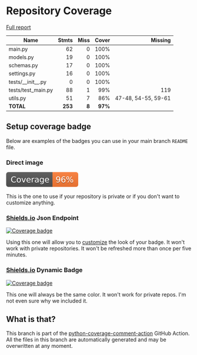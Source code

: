 # Repository Coverage

[Full report](https://htmlpreview.github.io/?https://github.com/molodsom/docx-generator/blob/python-coverage-comment-action-data/htmlcov/index.html)

| Name                  |    Stmts |     Miss |   Cover |   Missing |
|---------------------- | -------: | -------: | ------: | --------: |
| main.py               |       62 |        0 |    100% |           |
| models.py             |       19 |        0 |    100% |           |
| schemas.py            |       17 |        0 |    100% |           |
| settings.py           |       16 |        0 |    100% |           |
| tests/\_\_init\_\_.py |        0 |        0 |    100% |           |
| tests/test\_main.py   |       88 |        1 |     99% |       119 |
| utils.py              |       51 |        7 |     86% |47-48, 54-55, 59-61 |
|             **TOTAL** |  **253** |    **8** | **97%** |           |


## Setup coverage badge

Below are examples of the badges you can use in your main branch `README` file.

### Direct image

[![Coverage badge](https://raw.githubusercontent.com/molodsom/docx-generator/python-coverage-comment-action-data/badge.svg)](https://htmlpreview.github.io/?https://github.com/molodsom/docx-generator/blob/python-coverage-comment-action-data/htmlcov/index.html)

This is the one to use if your repository is private or if you don't want to customize anything.

### [Shields.io](https://shields.io) Json Endpoint

[![Coverage badge](https://img.shields.io/endpoint?url=https://raw.githubusercontent.com/molodsom/docx-generator/python-coverage-comment-action-data/endpoint.json)](https://htmlpreview.github.io/?https://github.com/molodsom/docx-generator/blob/python-coverage-comment-action-data/htmlcov/index.html)

Using this one will allow you to [customize](https://shields.io/endpoint) the look of your badge.
It won't work with private repositories. It won't be refreshed more than once per five minutes.

### [Shields.io](https://shields.io) Dynamic Badge

[![Coverage badge](https://img.shields.io/badge/dynamic/json?color=brightgreen&label=coverage&query=%24.message&url=https%3A%2F%2Fraw.githubusercontent.com%2Fmolodsom%2Fdocx-generator%2Fpython-coverage-comment-action-data%2Fendpoint.json)](https://htmlpreview.github.io/?https://github.com/molodsom/docx-generator/blob/python-coverage-comment-action-data/htmlcov/index.html)

This one will always be the same color. It won't work for private repos. I'm not even sure why we included it.

## What is that?

This branch is part of the
[python-coverage-comment-action](https://github.com/marketplace/actions/python-coverage-comment)
GitHub Action. All the files in this branch are automatically generated and may be
overwritten at any moment.
